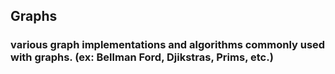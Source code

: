 ## Graphs

### various graph implementations and algorithms commonly used with graphs. (ex: Bellman Ford, Djikstras, Prims, etc.)